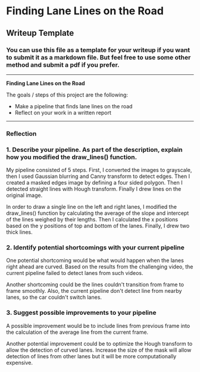 # **Finding Lane Lines on the Road** 

## Writeup Template

### You can use this file as a template for your writeup if you want to submit it as a markdown file. But feel free to use some other method and submit a pdf if you prefer.

---

**Finding Lane Lines on the Road**

The goals / steps of this project are the following:
* Make a pipeline that finds lane lines on the road
* Reflect on your work in a written report


[//]: # (Image References)

[image1]: ./examples/grayscale.jpg "Grayscale"

---

### Reflection

### 1. Describe your pipeline. As part of the description, explain how you modified the draw_lines() function.

My pipeline consisted of 5 steps. First, I converted the images to grayscale, then I used Gaussian blurring and Canny transform to detect edges. Then I created a masked edges image by defining a four sided polygon. Then I detected straight lines with Hough transform. Finally I drew lines on the original image.

In order to draw a single line on the left and right lanes, I modified the draw_lines() function by calculating the average of the slope and intercept of the lines weighed by their lengths. Then I calculated the x positions based on the y positions of top and bottom of the lanes. Finally, I drew two thick lines. 




### 2. Identify potential shortcomings with your current pipeline


One potential shortcoming would be what would happen when the lanes right ahead are curved. Based on the results from the challenging video, the current pipeline failed to detect lanes from such videos.

Another shortcoming could be the lines couldn't transition from frame to frame smoothly. Also, the current pipeline don't detect line from nearby lanes, so the car couldn't switch lanes.


### 3. Suggest possible improvements to your pipeline

A possible improvement would be to include lines from previous frame into the calculation of the average line from the current frame.

Another potential improvement could be to optimize the Hough transform to allow the detection of curved lanes. Increase the size of the mask will allow detection of lines from other lanes but it will be more computationally expensive.
